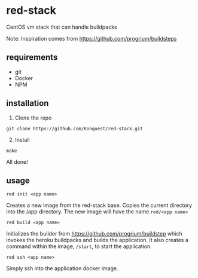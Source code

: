 red-stack
=========

CentOS vm stack that can handle buildpacks

Note: Inspiration comes from https://github.com/progrium/buildsteps

requirements
------------

* git
* Docker
* NPM


installation
------------

1. Clone the repo
```
git clone https://github.com/Konquest/red-stack.git
```

2. Install
```
make
```

All done!


usage
-----

```
red init <app name>
```
Creates a new image from the red-stack base. Copies the current directory into the /app directory. The new image will have the name `red/<app name>`

```
red build <app name>
```
Initializes the builder from https://github.com/progrium/buildstep which invokes the heroku buildpacks and builds the application. It also creates a command within the image, `/start`, to start the application.

```
red ssh <app name>
```
Simply ssh into the application docker image.
